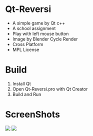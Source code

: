 Qt-Reversi
=====

* A simple game by Qt c++
* A school assignment
* Play with left mouse button
* Image by Blender Cycle Render
* Cross Platform
* MPL License

Build
=====

1. Install Qt
2. Open Qt-Reversi.pro with Qt Creator
3. Build and Run

ScreenShots
=====

![](http://i.imgur.com/8WV7LhA.png) ![](http://i.imgur.com/wRsc3Lp.png)
